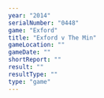 ```yaml
---
year: "2014"
serialNumber: "0448" 
game: "Exford"
title: "Exford v The Min"
gameLocation: ""
gameDate: ""
shortReport: ""
result: ""
resultType: ""
type: "game"
---
```

